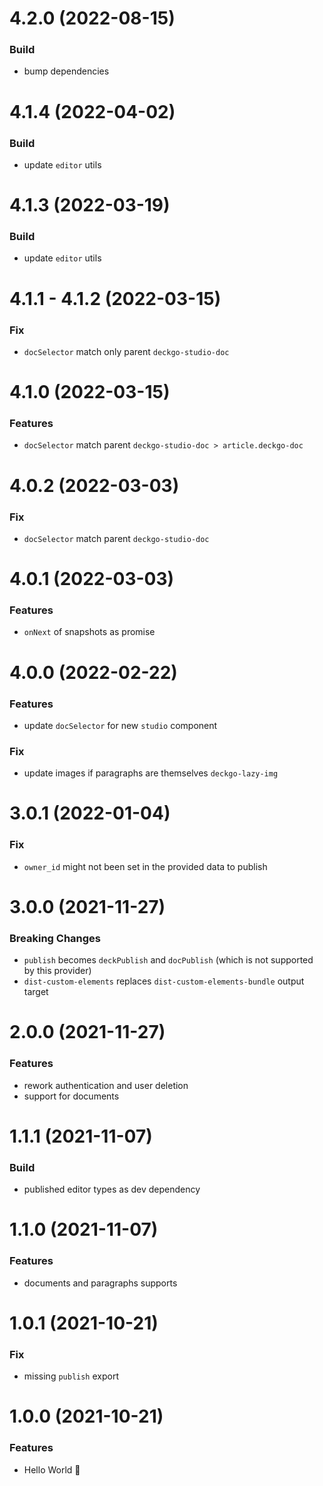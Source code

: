 # 4.2.0 (2022-08-15)

### Build

- bump dependencies

# 4.1.4 (2022-04-02)

### Build

- update `editor` utils

# 4.1.3 (2022-03-19)

### Build

- update `editor` utils

# 4.1.1 - 4.1.2 (2022-03-15)

### Fix

- `docSelector` match only parent `deckgo-studio-doc`

# 4.1.0 (2022-03-15)

### Features

- `docSelector` match parent `deckgo-studio-doc > article.deckgo-doc`

# 4.0.2 (2022-03-03)

### Fix

- `docSelector` match parent `deckgo-studio-doc`

# 4.0.1 (2022-03-03)

### Features

- `onNext` of snapshots as promise

# 4.0.0 (2022-02-22)

### Features

- update `docSelector` for new `studio` component

### Fix

- update images if paragraphs are themselves `deckgo-lazy-img`

# 3.0.1 (2022-01-04)

### Fix

- `owner_id` might not been set in the provided data to publish

# 3.0.0 (2021-11-27)

### Breaking Changes

- `publish` becomes `deckPublish` and `docPublish` (which is not supported by this provider)
- `dist-custom-elements` replaces `dist-custom-elements-bundle` output target

# 2.0.0 (2021-11-27)

### Features

- rework authentication and user deletion
- support for documents

# 1.1.1 (2021-11-07)

### Build

- published editor types as dev dependency

# 1.1.0 (2021-11-07)

### Features

- documents and paragraphs supports

# 1.0.1 (2021-10-21)

### Fix

- missing `publish` export

# 1.0.0 (2021-10-21)

### Features

- Hello World 👋
